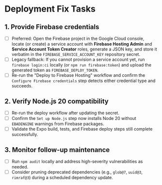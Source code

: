 # Deployment Fix Tasks

## 1. Provide Firebase credentials
- [ ] Preferred: Open the Firebase project in the Google Cloud console, locate (or create) a service account with **Firebase Hosting Admin** and **Service Account Token Creator** roles, generate a JSON key, and store it verbatim in the `FIREBASE_SERVICE_ACCOUNT_KEY` repository secret.
- [ ] Legacy fallback: If you cannot provision a service account yet, run `firebase login:ci` locally (or `npm run firebase:token`) and upload the generated token as `FIREBASE_DEPLOY_TOKEN`.
- [ ] Re-run the "Deploy to Firebase Hosting" workflow and confirm the `Configure Firebase credentials` step detects either credential type and succeeds.

## 2. Verify Node.js 20 compatibility
- [ ] Re-run the deploy workflow after updating the secret.
- [ ] Confirm the `Set up Node.js` step now installs Node 20 without `EBADENGINE` warnings from Firebase packages.
- [ ] Validate the Expo build, tests, and Firebase deploy steps still complete successfully.

## 3. Monitor follow-up maintenance
- [ ] Run `npm audit` locally and address high-severity vulnerabilities as needed.
- [ ] Consider pruning deprecated dependencies (e.g., `glob@7`, `uuid@3`, `rimraf@3`) during a scheduled dependency update.

